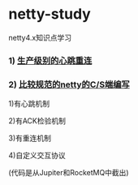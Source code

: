 # netty-study

netty4.x知识点学习



### 1) [生产级别的心跳重连](https://github.com/BazingaLyn/netty-study/tree/master/src/main/java/com/lyncc/netty/idle)

### 2) [比较规范的netty的C/S端编写](https://github.com/BazingaLyn/netty-study/tree/master/src/main/java/com/lyncc/netty/production)

   1)有心跳机制
   
   2)有ACK检验机制
   
   3)有重连机制
   
   4)自定义交互协议
   
   (代码是从Jupiter和RocketMQ中截出)
